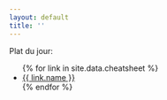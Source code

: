 ```yaml
---
layout: default
title: ''
---
```


Plat du jour:

<ul>
    {% for link in site.data.cheatsheet %}
        <li><a href="{{ link.link }}">{{ link.name }}</a></li>
    {% endfor %}
</ul>
